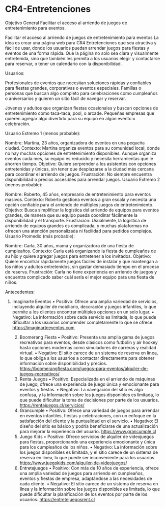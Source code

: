 # CR4-Entretenciones

Objetivo General
Facilitar el acceso al arriendo de juegos de entretenimiento para eventos.

Facilitar el acceso al arriendo de juegos de entretenimiento para eventos
La idea es crear una página web para CR4 Entretenciones que sea atractiva y fácil de usar, donde los usuarios puedan arrendar juegos para fiestas y eventos de una forma rápida. Que la página no solo sea clara y visualmente entretenida, sino que también les permita a los usuarios elegir y contactarse para reservar, o tener un calendario con la disponibilidad.

Usuarios:

Profesionales de eventos que necesitan soluciones rápidas y confiables para fiestas grandes, corporativas o eventos especiales.
Familias o personas que buscan algo completo para celebraciones como cumpleaños o aniversarios y quieren un sitio fácil de navegar y reservar.

Jóvenes y adultos que organizan fiestas ocasionales y buscan opciones de entretenimiento como taca-taca, pool, o arcade.
Pequeñas empresas que quieren agregar algo divertido para su equipo en algún evento o celebración.

Usuario Extremo 1 (menos probable):

Nombre: Martina, 23 años, organizadora de eventos en una pequeña ciudad.
Contexto: Martina organiza eventos para su comunidad local, donde no hay muchas opciones de entretenimiento disponibles. Aunque organiza eventos cada mes, su equipo es reducido y necesita herramientas que le ahorren tiempo.
Objetivo: Quiere sorprender a los asistentes con opciones entretenidas y únicas, sin tener que desplazarse a la ciudad más cercana para coordinar el arriendo de juegos.
Frustración: No siempre encuentra disponibilidad o precios accesibles para arrendar juegos.
Usuario Extremo 2 (menos probable):

Nombre: Roberto, 45 años, empresario de entretenimiento para eventos masivos.
Contexto: Roberto gestiona eventos a gran escala y necesita una opción confiable para el arriendo de múltiples juegos de entretenimiento.
Objetivo: Busca simplificar la logística del arriendo de equipos para eventos grandes, de manera que su equipo pueda coordinar fácilmente la disponibilidad y el transporte.
Frustración: Usualmente, la logística de arriendo de equipos grandes es complicada, y muchas plataformas no ofrecen una atención personalizada ni facilidad para pedidos complejos.
Usuario Promedio (más probable):

Nombre: Carla, 30 años, mamá y organizadora de una fiesta de cumpleaños.
Contexto: Carla está organizando la fiesta de cumpleaños de su hijo y quiere agregar juegos para entretener a los invitados.
Objetivo: Quiere encontrar rápidamente juegos fáciles de instalar y que mantengan a los niños y adultos entretenidos, sin gastar demasiado tiempo en el proceso de reserva.
Frustración: Carla no tiene experiencia en arriendo de juegos y encuentra complicado saber cuál sería el mejor equipo para una fiesta de niños.


Antecedentes:

1.	Imaginarte Eventos
	•	Positivo: Ofrece una amplia variedad de servicios, incluyendo alquiler de mobiliario, decoración y juegos infantiles, lo que permite a los clientes encontrar múltiples opciones en un solo lugar. 
	•	Negativo: La información sobre cada servicio es limitada, lo que puede dificultar a los usuarios comprender completamente lo que se ofrece.
    https://imaginarteeventos.com

	2.	Boomerang Fiesta
	•	Positivo: Presenta una amplia gama de juegos recreativos para eventos, desde clásicos como futbolín y air hockey hasta opciones modernas como simuladores de carreras y realidad virtual. 
	•	Negativo: El sitio carece de un sistema de reserva en línea, lo que obliga a los usuarios a contactar directamente para obtener información sobre disponibilidad y precios.
    https://boomerangfiesta.com/juegos-para-eventos/alquiler-de-juegos-recreativos/
	3.	Renta Juegos
	•	Positivo: Especializada en el arriendo de máquinas de juego, ofrece una experiencia de juego única y emocionante para eventos y fiestas. 
	•	Negativo: La navegación del sitio es algo confusa, y la información sobre los juegos disponibles es limitada, lo que puede dificultar la toma de decisiones por parte de los usuarios.
    https://rentajuegos.cl/servicios/
	4.	Grancumple
	•	Positivo: Ofrece una variedad de juegos para arrendar en eventos infantiles, fiestas y celebraciones, con un enfoque en la satisfacción del cliente y la puntualidad en el servicio. 
	•	Negativo: El diseño del sitio es básico y podría beneficiarse de una actualización para mejorar la experiencia del usuario.
    https://www.grancumple.cl
	5.	Juego Kids
	•	Positivo: Ofrece servicios de alquiler de videojuegos para fiestas, proporcionando una experiencia emocionante y única para los cumpleaños de los niños. 
	•	Negativo: La información sobre los juegos disponibles es limitada, y el sitio carece de un sistema de reserva en línea, lo que puede ser inconveniente para los usuarios.
    https://www.juegokids.com/alquiler-de-videojuegos/
	6.	Entretejuegos
	•	Positivo: Con más de 10 años de experiencia, ofrece una amplia variedad de juegos para arriendo en cumpleaños, eventos y fiestas de empresa, adaptándose a las necesidades de cada cliente. 
	•	Negativo: El sitio carece de un sistema de reserva en línea y la información sobre los juegos disponibles es limitada, lo que puede dificultar la planificación de los eventos por parte de los usuarios.
    https://entretejuegosrent.cl



